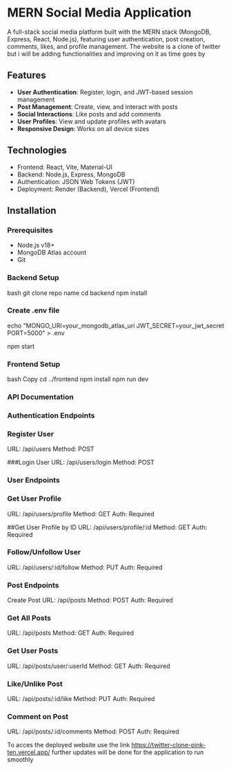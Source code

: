 # MERN Social Media Application 

A full-stack social media platform built with the MERN stack (MongoDB, Express, React, Node.js), featuring user authentication, post creation, comments, likes, and profile management. The website is a clone of twitter but i will be adding functionalities and improving on it as time goes by



##  Features
- **User Authentication**: Register, login, and JWT-based session management
- **Post Management**: Create, view, and interact with posts
- **Social Interactions**: Like posts and add comments
- **User Profiles**: View and update profiles with avatars
- **Responsive Design**: Works on all device sizes

## Technologies
- Frontend: React, Vite, Material-UI
- Backend: Node.js, Express, MongoDB
- Authentication: JSON Web Tokens (JWT)
- Deployment: Render (Backend), Vercel (Frontend)

## Installation
### Prerequisites
- Node.js v18+
- MongoDB Atlas account
- Git

### Backend Setup
bash
git clone repo name
cd backend
npm install

### Create .env file
echo "MONGO_URI=your_mongodb_atlas_uri
JWT_SECRET=your_jwt_secret
PORT=5000" > .env

npm start


### Frontend Setup
bash
Copy
cd ../frontend
npm install
npm run dev


### API Documentation
### Authentication Endpoints
### Register User
URL: /api/users
Method: POST

###Login User
URL: /api/users/login
Method: POST

### User Endpoints
### Get User Profile
URL: /api/users/profile
Method: GET
Auth: Required

##Get User Profile by ID
URL: /api/users/profile/:id
Method: GET
Auth: Required

### Follow/Unfollow User
URL: /api/users/:id/follow
Method: PUT
Auth: Required

### Post Endpoints
Create Post
URL: /api/posts
Method: POST
Auth: Required

### Get All Posts
URL: /api/posts
Method: GET
Auth: Required

### Get User Posts
URL: /api/posts/user/:userId
Method: GET
Auth: Required

### Like/Unlike Post
URL: /api/posts/:id/like
Method: PUT
Auth: Required

### Comment on Post
URL: /api/posts/:id/comments
Method: POST
Auth: Required

To acces the deployed website use the link https://twitter-clone-pink-ten.vercel.app/ further updates will be done for the application to run smoothly
